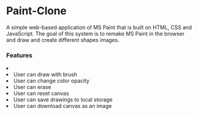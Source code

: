 # Paint-Clone
A simple web-based application of MS Paint that is built on HTML, CSS and JavaScript. The goal of this system is to remake MS Paint in the browser and draw and create different shapes images.

### Features
<li><li>User can draw with brush</li></li>
<li>User can change color opacity</li>
<li>User can erase</li>
<li>User can reset canvas</li>
<li>User can save drawings to local storage</li>
<li>User can download canvas as an image</li>





